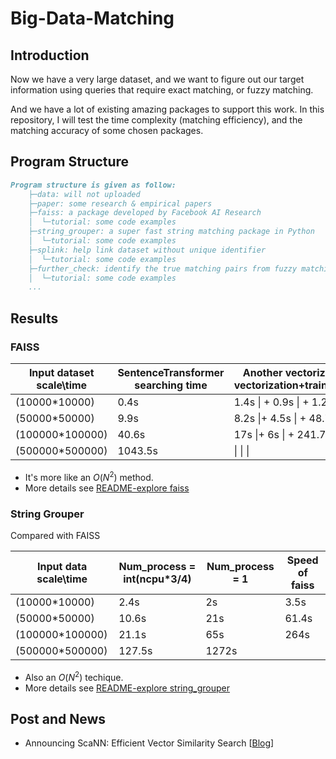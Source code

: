# Big-Data-Matching

## Introduction
Now we have a very large dataset, and we want to figure out our target information using queries that require exact matching, or fuzzy matching.

And we have a lot of existing amazing packages to support this work. In this repository, I will test the time complexity (matching efficiency), and the matching accuracy of some chosen packages.

## Program Structure

```markdown
Program structure is given as follow:
    ├─data: will not uploaded
    ├─paper: some research & empirical papers
    ├─faiss: a package developed by Facebook AI Research
    │  └─tutorial: some code examples
    ├─string_grouper: a super fast string matching package in Python
    │  └─tutorial: some code examples
    ├─splink: help link dataset without unique identifier
    │  └─tutorial: some code examples
    ├─further_check: identify the true matching pairs from fuzzy matching results
    │  └─tutorial: some code examples
    ...
```

## Results

### FAISS

| Input dataset scale\time | SentenceTransformer<br />searching time | Another vectorization (TFIDF)<br />vectorization+training+searching | GPU version |
| ------------------------ | --------------------------------------- | ------------------------------------------------------------ | ----------- |
| (10000*10000)            | 0.4s                                    | 1.4s \| + 0.9s  \| + 1.2s   \| = 3.5s                        |             |
| (50000*50000)            | 9.9s                                    | 8.2s \|+ 4.5s   \| + 48.7s \|= 61.4s                         |             |
| (100000*100000)          | 40.6s                                   | 17s  \|+ 6s      \| + 241.7s\| = 264s                        |             |
| (500000*500000)          | 1043.5s                                 | \|             \|                \|                          |             |

- It's more like an $O(N^2)$ method.
- More details see [README-explore faiss](https://github.com/ZhimingMei/Big-Data-Matching/tree/main/faiss#readme)

### String Grouper

Compared with FAISS

| Input data scale\time | Num_process = int(ncpu\*3/4) | Num_process = 1 | Speed of faiss |
| --------------------- | ---------------------------- | --------------- | -------------- |
| (10000*10000)         | 2.4s                         | 2s              | 3.5s           |
| (50000*50000)         | 10.6s                        | 21s             | 61.4s          |
| (100000*100000)       | 21.1s                        | 65s             | 264s           |
| (500000*500000)       | 127.5s                       | 1272s           |                |

- Also an $O(N^2)$ techique.
- More details see [README-explore string_grouper](https://github.com/ZhimingMei/Big-Data-Matching/tree/main/string_grouper#readme)

## Post and News

- Announcing ScaNN: Efficient Vector Similarity Search [[Blog](https://ai.googleblog.com/2020/07/announcing-scann-efficient-vector.html)]
